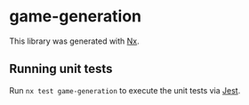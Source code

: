 # game-generation

This library was generated with [Nx](https://nx.dev).

## Running unit tests

Run `nx test game-generation` to execute the unit tests via [Jest](https://jestjs.io).
